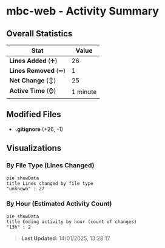 # mbc-web - Activity Summary 

## Overall Statistics

| Stat                   | Value                                                             |
| ---------------------- | ----------------------------------------------------------------- |
| **Lines Added** (➕)   | 26                                          |
| **Lines Removed** (➖) | 1                                        |
| **Net Change** (↕)    | 25                |
| **Active Time** (⌚)   | 1 minute |


## Modified Files
- **.gitignore** (+26, -1)

## Visualizations

### By File Type (Lines Changed)

```mermaid
pie showData
title Lines changed by file type
"unknown" : 27
```

### By Hour (Estimated Activity Count)

```mermaid
pie showData
title Coding activity by hour (count of changes)
"13h" : 2
```


> **Last Updated:** 14/01/2025, 13:28:17
